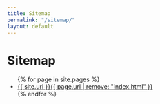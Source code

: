 ```yaml
---
title: Sitemap
permalink: "/sitemap/"
layout: default
---
```


<div class="topnav-spacer"></div>
<div class="section">
  <h1 class="purple-header">Sitemap</h1>
  <ul>
    {% for page in site.pages %}
    <li>
      <a href="{{ page.url | relative_url }}">{{ site.url }}{{ page.url | remove: "index.html" }}</a>
    </li>
    {% endfor %}
  </ul>
</div>